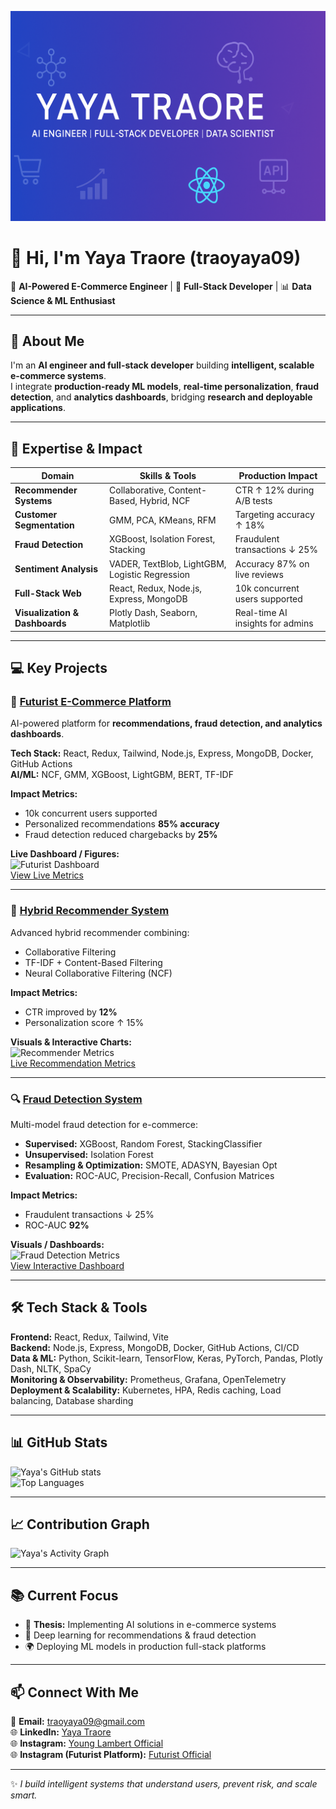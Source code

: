<p align="center">
  <img src="https://github.com/traoyaya09/Readme.md/blob/main/yaya.png?raw=true" alt="Yaya Traore Banner" width="900"/>
</p>

# 👋 Hi, I'm Yaya Traore (traoyaya09)

🎯 **AI-Powered E-Commerce Engineer** | 🎨 **Full-Stack Developer** | 📊 **Data Science & ML Enthusiast**

---

## 🚀 About Me  
I'm an **AI engineer and full-stack developer** building **intelligent, scalable e-commerce systems**.  
I integrate **production-ready ML models**, **real-time personalization**, **fraud detection**, and **analytics dashboards**, bridging **research and deployable applications**.

---

## 🧠 Expertise & Impact

| Domain | Skills & Tools | Production Impact |
|--------|----------------|-----------------|
| **Recommender Systems** | Collaborative, Content-Based, Hybrid, NCF | CTR ↑ 12% during A/B tests |
| **Customer Segmentation** | GMM, PCA, KMeans, RFM | Targeting accuracy ↑ 18% |
| **Fraud Detection** | XGBoost, Isolation Forest, Stacking | Fraudulent transactions ↓ 25% |
| **Sentiment Analysis** | VADER, TextBlob, LightGBM, Logistic Regression | Accuracy 87% on live reviews |
| **Full-Stack Web** | React, Redux, Node.js, Express, MongoDB | 10k concurrent users supported |
| **Visualization & Dashboards** | Plotly Dash, Seaborn, Matplotlib | Real-time AI insights for admins |

---

## 💻 Key Projects

### 🛒 [Futurist E-Commerce Platform](https://github.com/traoyaya09/futurist-platform)
AI-powered platform for **recommendations, fraud detection, and analytics dashboards**.  

**Tech Stack:** React, Redux, Tailwind, Node.js, Express, MongoDB, Docker, GitHub Actions  
**AI/ML:** NCF, GMM, XGBoost, LightGBM, BERT, TF-IDF  

**Impact Metrics:**  
- 10k concurrent users supported  
- Personalized recommendations **85% accuracy**  
- Fraud detection reduced chargebacks by **25%**

**Live Dashboard / Figures:**  
![Futurist Dashboard](https://via.placeholder.com/700x350.png?text=Interactive+Dashboard+Placeholder)  
[View Live Metrics](https://your-live-dashboard-link.com)

---

### 🧠 [Hybrid Recommender System](https://github.com/traoyaya09/hybrid-recommender)
Advanced hybrid recommender combining:  
- Collaborative Filtering  
- TF-IDF + Content-Based Filtering  
- Neural Collaborative Filtering (NCF)  

**Impact Metrics:**  
- CTR improved by **12%**  
- Personalization score ↑ 15%  

**Visuals & Interactive Charts:**  
![Recommender Metrics](https://via.placeholder.com/700x350.png?text=Recommender+Metrics+Placeholder)  
[Live Recommendation Metrics](https://your-live-recommender-link.com)

---

### 🔍 [Fraud Detection System](https://github.com/traoyaya09/fraud-detection)
Multi-model fraud detection for e-commerce:  

- **Supervised:** XGBoost, Random Forest, StackingClassifier  
- **Unsupervised:** Isolation Forest  
- **Resampling & Optimization:** SMOTE, ADASYN, Bayesian Opt  
- **Evaluation:** ROC-AUC, Precision-Recall, Confusion Matrices  

**Impact Metrics:**  
- Fraudulent transactions ↓ 25%  
- ROC-AUC **92%**  

**Visuals / Dashboards:**  
![Fraud Detection Metrics](https://via.placeholder.com/700x350.png?text=Fraud+Detection+Metrics+Placeholder)  
[View Interactive Dashboard](https://your-live-fraud-dashboard.com)

---

## 🛠️ Tech Stack & Tools

**Frontend:** React, Redux, Tailwind, Vite  
**Backend:** Node.js, Express, MongoDB, Docker, GitHub Actions, CI/CD  
**Data & ML:** Python, Scikit-learn, TensorFlow, Keras, PyTorch, Pandas, Plotly Dash, NLTK, SpaCy  
**Monitoring & Observability:** Prometheus, Grafana, OpenTelemetry  
**Deployment & Scalability:** Kubernetes, HPA, Redis caching, Load balancing, Database sharding  

---

## 📊 GitHub Stats  

![Yaya's GitHub stats](https://github-readme-stats.vercel.app/api?username=traoyaya09&show_icons=true&theme=radical)  
![Top Languages](https://github-readme-stats.vercel.app/api/top-langs/?username=traoyaya09&layout=compact&theme=radical)  

---

## 📈 Contribution Graph  

![Yaya's Activity Graph](https://github-readme-activity-graph.vercel.app/graph?username=traoyaya09&theme=radical)

---

## 📚 Current Focus  
- 📖 **Thesis:** Implementing AI solutions in e-commerce systems  
- 🤖 Deep learning for recommendations & fraud detection  
- 🌍 Deploying ML models in production full-stack platforms  

---

## 📫 Connect With Me  

📩 **Email:** [traoyaya09@gmail.com](mailto:traoyaya09@gmail.com)  
🌐 **LinkedIn:** [Yaya Traore](https://www.linkedin.com/in/traore-yaya-417900314/)  
🌐 **Instagram:** [Young Lambert Official](https://www.instagram.com/young_lambert_official/)  
🌐 **Instagram (Futurist Platform):** [Futurist Official](https://www.instagram.com/futurist_official/)  

---

✨ *I build intelligent systems that understand users, prevent risk, and scale smart.*
